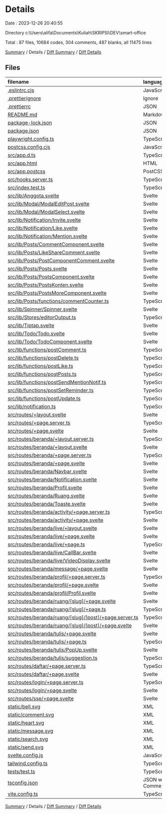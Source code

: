 # Details

Date : 2023-12-26 20:40:55

Directory c:\\Users\\alifa\\Documents\\Kuliah\\SKRIPSI\\DEV\\smart-office

Total : 87 files,  10684 codes, 304 comments, 487 blanks, all 11475 lines

[Summary](results.md) / Details / [Diff Summary](diff.md) / [Diff Details](diff-details.md)

## Files
| filename | language | code | comment | blank | total |
| :--- | :--- | ---: | ---: | ---: | ---: |
| [.eslintrc.cjs](/.eslintrc.cjs) | JavaScript | 30 | 0 | 1 | 31 |
| [.prettierignore](/.prettierignore) | Ignore | 11 | 1 | 2 | 14 |
| [.prettierrc](/.prettierrc) | JSON | 9 | 0 | 1 | 10 |
| [README.md](/README.md) | Markdown | 24 | 0 | 15 | 39 |
| [package-lock.json](/package-lock.json) | JSON | 6,781 | 0 | 1 | 6,782 |
| [package.json](/package.json) | JSON | 87 | 0 | 1 | 88 |
| [playwright.config.ts](/playwright.config.ts) | TypeScript | 10 | 0 | 3 | 13 |
| [postcss.config.cjs](/postcss.config.cjs) | JavaScript | 6 | 0 | 0 | 6 |
| [src/app.d.ts](/src/app.d.ts) | TypeScript | 11 | 6 | 1 | 18 |
| [src/app.html](/src/app.html) | HTML | 12 | 0 | 1 | 13 |
| [src/app.postcss](/src/app.postcss) | PostCSS | 4 | 0 | 1 | 5 |
| [src/hooks.server.ts](/src/hooks.server.ts) | TypeScript | 49 | 0 | 12 | 61 |
| [src/index.test.ts](/src/index.test.ts) | TypeScript | 6 | 0 | 2 | 8 |
| [src/lib/Anggota.svelte](/src/lib/Anggota.svelte) | Svelte | 19 | 0 | 3 | 22 |
| [src/lib/Modal/ModalEditPost.svelte](/src/lib/Modal/ModalEditPost.svelte) | Svelte | 319 | 52 | 28 | 399 |
| [src/lib/Modal/ModalSelect.svelte](/src/lib/Modal/ModalSelect.svelte) | Svelte | 162 | 7 | 19 | 188 |
| [src/lib/Notification/Invite.svelte](/src/lib/Notification/Invite.svelte) | Svelte | 23 | 0 | 3 | 26 |
| [src/lib/Notification/Like.svelte](/src/lib/Notification/Like.svelte) | Svelte | 36 | 0 | 5 | 41 |
| [src/lib/Notification/Mention.svelte](/src/lib/Notification/Mention.svelte) | Svelte | 19 | 0 | 5 | 24 |
| [src/lib/Posts/CommentComponent.svelte](/src/lib/Posts/CommentComponent.svelte) | Svelte | 121 | 0 | 11 | 132 |
| [src/lib/Posts/LikeShareComment.svelte](/src/lib/Posts/LikeShareComment.svelte) | Svelte | 20 | 27 | 2 | 49 |
| [src/lib/Posts/PostComponentComment.svelte](/src/lib/Posts/PostComponentComment.svelte) | Svelte | 71 | 0 | 7 | 78 |
| [src/lib/Posts/Posts.svelte](/src/lib/Posts/Posts.svelte) | Svelte | 73 | 57 | 7 | 137 |
| [src/lib/Posts/PostsComponent.svelte](/src/lib/Posts/PostsComponent.svelte) | Svelte | 96 | 1 | 13 | 110 |
| [src/lib/Posts/PostsKonten.svelte](/src/lib/Posts/PostsKonten.svelte) | Svelte | 165 | 4 | 26 | 195 |
| [src/lib/Posts/PostsMoreComponent.svelte](/src/lib/Posts/PostsMoreComponent.svelte) | Svelte | 82 | 0 | 9 | 91 |
| [src/lib/Posts/functions/commentCounter.ts](/src/lib/Posts/functions/commentCounter.ts) | TypeScript | 14 | 3 | 3 | 20 |
| [src/lib/Spinner/Spinner.svelte](/src/lib/Spinner/Spinner.svelte) | Svelte | 11 | 0 | 2 | 13 |
| [src/lib/Stores/editorOutput.ts](/src/lib/Stores/editorOutput.ts) | TypeScript | 6 | 1 | 5 | 12 |
| [src/lib/Tiptap.svelte](/src/lib/Tiptap.svelte) | Svelte | 71 | 0 | 6 | 77 |
| [src/lib/Todo/Todo.svelte](/src/lib/Todo/Todo.svelte) | Svelte | 39 | 1 | 8 | 48 |
| [src/lib/Todo/TodoComponent.svelte](/src/lib/Todo/TodoComponent.svelte) | Svelte | 39 | 14 | 7 | 60 |
| [src/lib/functions/postComment.ts](/src/lib/functions/postComment.ts) | TypeScript | 20 | 2 | 3 | 25 |
| [src/lib/functions/postDelete.ts](/src/lib/functions/postDelete.ts) | TypeScript | 19 | 5 | 3 | 27 |
| [src/lib/functions/postLike.ts](/src/lib/functions/postLike.ts) | TypeScript | 17 | 6 | 2 | 25 |
| [src/lib/functions/postPosts.ts](/src/lib/functions/postPosts.ts) | TypeScript | 101 | 5 | 15 | 121 |
| [src/lib/functions/postSendMentionNotif.ts](/src/lib/functions/postSendMentionNotif.ts) | TypeScript | 26 | 2 | 2 | 30 |
| [src/lib/functions/postSetReminder.ts](/src/lib/functions/postSetReminder.ts) | TypeScript | 32 | 1 | 2 | 35 |
| [src/lib/functions/postUpdate.ts](/src/lib/functions/postUpdate.ts) | TypeScript | 32 | 5 | 3 | 40 |
| [src/lib/notification.ts](/src/lib/notification.ts) | TypeScript | 12 | 0 | 6 | 18 |
| [src/routes/+layout.svelte](/src/routes/+layout.svelte) | Svelte | 10 | 0 | 3 | 13 |
| [src/routes/+page.server.ts](/src/routes/+page.server.ts) | TypeScript | 6 | 2 | 2 | 10 |
| [src/routes/+page.svelte](/src/routes/+page.svelte) | Svelte | 47 | 0 | 6 | 53 |
| [src/routes/beranda/+layout.server.ts](/src/routes/beranda/+layout.server.ts) | TypeScript | 35 | 5 | 4 | 44 |
| [src/routes/beranda/+layout.svelte](/src/routes/beranda/+layout.svelte) | Svelte | 63 | 0 | 11 | 74 |
| [src/routes/beranda/+page.server.ts](/src/routes/beranda/+page.server.ts) | TypeScript | 43 | 4 | 6 | 53 |
| [src/routes/beranda/+page.svelte](/src/routes/beranda/+page.svelte) | Svelte | 13 | 0 | 3 | 16 |
| [src/routes/beranda/Navbar.svelte](/src/routes/beranda/Navbar.svelte) | Svelte | 69 | 0 | 5 | 74 |
| [src/routes/beranda/Notification.svelte](/src/routes/beranda/Notification.svelte) | Svelte | 72 | 2 | 8 | 82 |
| [src/routes/beranda/Profil.svelte](/src/routes/beranda/Profil.svelte) | Svelte | 44 | 2 | 6 | 52 |
| [src/routes/beranda/Ruang.svelte](/src/routes/beranda/Ruang.svelte) | Svelte | 101 | 0 | 10 | 111 |
| [src/routes/beranda/Toaste.svelte](/src/routes/beranda/Toaste.svelte) | Svelte | 18 | 0 | 2 | 20 |
| [src/routes/beranda/activity/+page.server.ts](/src/routes/beranda/activity/+page.server.ts) | TypeScript | 0 | 0 | 1 | 1 |
| [src/routes/beranda/activity/+page.svelte](/src/routes/beranda/activity/+page.svelte) | Svelte | 81 | 0 | 3 | 84 |
| [src/routes/beranda/live/+layout.svelte](/src/routes/beranda/live/+layout.svelte) | Svelte | 9 | 0 | 3 | 12 |
| [src/routes/beranda/live/+page.svelte](/src/routes/beranda/live/+page.svelte) | Svelte | 148 | 0 | 21 | 169 |
| [src/routes/beranda/live/+page.ts](/src/routes/beranda/live/+page.ts) | TypeScript | 1 | 0 | 1 | 2 |
| [src/routes/beranda/live/CallBar.svelte](/src/routes/beranda/live/CallBar.svelte) | Svelte | 22 | 0 | 6 | 28 |
| [src/routes/beranda/live/VideoDisplay.svelte](/src/routes/beranda/live/VideoDisplay.svelte) | Svelte | 16 | 0 | 3 | 19 |
| [src/routes/beranda/message/+page.svelte](/src/routes/beranda/message/+page.svelte) | Svelte | 4 | 0 | 2 | 6 |
| [src/routes/beranda/profil/+page.server.ts](/src/routes/beranda/profil/+page.server.ts) | TypeScript | 45 | 9 | 7 | 61 |
| [src/routes/beranda/profil/+page.svelte](/src/routes/beranda/profil/+page.svelte) | Svelte | 37 | 0 | 4 | 41 |
| [src/routes/beranda/profil/Profil.svelte](/src/routes/beranda/profil/Profil.svelte) | Svelte | 59 | 0 | 3 | 62 |
| [src/routes/beranda/ruang/[slug]/+page.svelte](/src/routes/beranda/ruang/%5Bslug%5D/+page.svelte) | Svelte | 22 | 0 | 6 | 28 |
| [src/routes/beranda/ruang/[slug]/+page.ts](/src/routes/beranda/ruang/%5Bslug%5D/+page.ts) | TypeScript | 29 | 8 | 6 | 43 |
| [src/routes/beranda/ruang/[slug]/[post]/+page.server.ts](/src/routes/beranda/ruang/%5Bslug%5D/%5Bpost%5D/+page.server.ts) | TypeScript | 33 | 3 | 4 | 40 |
| [src/routes/beranda/ruang/[slug]/[post]/+page.svelte](/src/routes/beranda/ruang/%5Bslug%5D/%5Bpost%5D/+page.svelte) | Svelte | 13 | 0 | 3 | 16 |
| [src/routes/beranda/tulis/+page.svelte](/src/routes/beranda/tulis/+page.svelte) | Svelte | 491 | 44 | 44 | 579 |
| [src/routes/beranda/tulis/+page.ts](/src/routes/beranda/tulis/+page.ts) | TypeScript | 1 | 0 | 1 | 2 |
| [src/routes/beranda/tulis/PopUp.svelte](/src/routes/beranda/tulis/PopUp.svelte) | Svelte | 47 | 0 | 6 | 53 |
| [src/routes/beranda/tulis/suggestion.ts](/src/routes/beranda/tulis/suggestion.ts) | TypeScript | 55 | 10 | 10 | 75 |
| [src/routes/daftar/+page.server.ts](/src/routes/daftar/+page.server.ts) | TypeScript | 52 | 0 | 10 | 62 |
| [src/routes/daftar/+page.svelte](/src/routes/daftar/+page.svelte) | Svelte | 93 | 0 | 3 | 96 |
| [src/routes/login/+page.server.ts](/src/routes/login/+page.server.ts) | TypeScript | 44 | 0 | 9 | 53 |
| [src/routes/login/+page.svelte](/src/routes/login/+page.svelte) | Svelte | 75 | 0 | 4 | 79 |
| [src/routes/sse/+page.svelte](/src/routes/sse/+page.svelte) | Svelte | 7 | 0 | 3 | 10 |
| [static/bell.svg](/static/bell.svg) | XML | 5 | 0 | 1 | 6 |
| [static/comment.svg](/static/comment.svg) | XML | 4 | 0 | 0 | 4 |
| [static/heart.svg](/static/heart.svg) | XML | 4 | 0 | 0 | 4 |
| [static/message.svg](/static/message.svg) | XML | 3 | 0 | 1 | 4 |
| [static/search.svg](/static/search.svg) | XML | 4 | 0 | 0 | 4 |
| [static/send.svg](/static/send.svg) | XML | 4 | 0 | 0 | 4 |
| [svelte.config.js](/svelte.config.js) | JavaScript | 10 | 6 | 3 | 19 |
| [tailwind.config.ts](/tailwind.config.ts) | TypeScript | 34 | 0 | 2 | 36 |
| [tests/test.ts](/tests/test.ts) | TypeScript | 5 | 0 | 2 | 7 |
| [tsconfig.json](/tsconfig.json) | JSON with Comments | 13 | 4 | 1 | 18 |
| [vite.config.ts](/vite.config.ts) | TypeScript | 8 | 5 | 2 | 15 |

[Summary](results.md) / Details / [Diff Summary](diff.md) / [Diff Details](diff-details.md)
